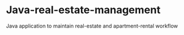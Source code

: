 # Java-real-estate-management
Java application to maintain real-estate and apartment-rental workflow
